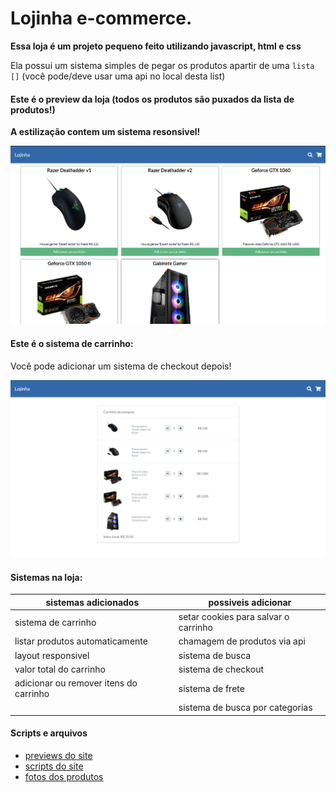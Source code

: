 # Lojinha e-commerce.
  
**Essa loja é um projeto pequeno feito utilizando javascript, html e css**  
  
Ela possui um sistema simples de pegar os produtos apartir de uma `lista []` (você pode/deve usar uma api no local desta list)  
  
#### **Este é o preview da loja (todos os produtos são puxados da lista de produtos!)**
**A estilização contem um sistema resonsivel!**

![Preview](/imagens/preview.png)  

#### **Este é o sistema de carrinho:**  
Você pode adicionar um sistema de checkout depois!  

![Preview](/imagens/preview3.png)  
  
#### **Sistemas na loja:**  
  
 | sistemas adicionados | possiveis adicionar |
 | -------------------- | ------------------- |
 | sistema de carrinho  | setar cookies para salvar o carrinho |
 | listar produtos automaticamente | chamagem de produtos via api |
 | layout responsivel | sistema de busca |
 | valor total do carrinho | sistema de checkout | 
 | adicionar ou remover itens do carrinho | sistema de frete |
 | | sistema de busca por categorias | 
#### **Scripts e arquivos**  
  
* [previews do site](imagens/)  
* [scripts do site](scripts/)  
* [fotos dos produtos](imagens/produtos/)  
